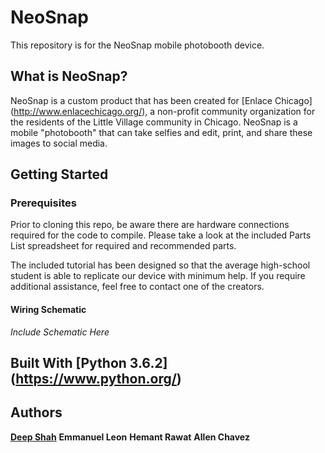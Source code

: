 # __NeoSnap__

This repository is for the NeoSnap mobile photobooth device.

## What is NeoSnap?

NeoSnap is a custom product that has been created for [Enlace Chicago] (http://www.enlacechicago.org/), a non-profit community organization for the residents of the Little Village community in Chicago. NeoSnap is a mobile "photobooth" that can take selfies and edit, print, and share these images to social media. 

## Getting Started

### Prerequisites

Prior to cloning this repo, be aware there are hardware connections required for the code to compile. Please take a look at the included Parts List spreadsheet for required and recommended parts. 

The included tutorial has been designed so that the average high-school student is able to replicate our device with minimum help. If you require additional assistance, feel free to contact one of the creators.

#### Wiring Schematic

_Include Schematic Here_

## Built With [Python 3.6.2] (https://www.python.org/)

## Authors

[__Deep Shah__](mailto:dshah46@uic.edu)
__Emmanuel Leon__
__Hemant Rawat__
__Allen Chavez__
